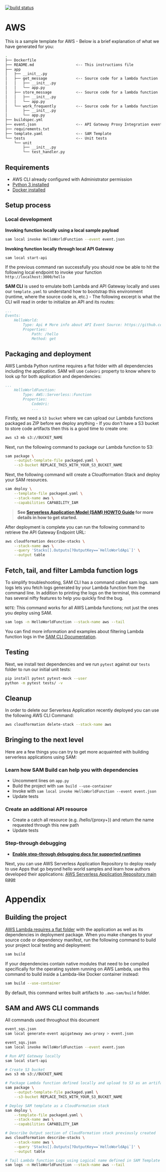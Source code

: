 [![build status](https://codebuild.ap-northeast-2.amazonaws.com/badges?uuid=eyJlbmNyeXB0ZWREYXRhIjoiVzYwTHVjbWw1eUdabVVaeGVsSG96WXhiNkUvL01mTFZXTDFmL3hjVDA0N0FnWGdQa3RPdU5ONCs1RFdwL3NKRnNyeExKT0RPOS9ONmFzczFscEdBSUtjPSIsIml2UGFyYW1ldGVyU3BlYyI6Im9ZdEgrMU9uaUU4OFpWankiLCJtYXRlcmlhbFNldFNlcmlhbCI6MX0%3D&branch=master)](https://codebuild.ap-northeast-2.amazonaws.com/badges?uuid=eyJlbmNyeXB0ZWREYXRhIjoiVzYwTHVjbWw1eUdabVVaeGVsSG96WXhiNkUvL01mTFZXTDFmL3hjVDA0N0FnWGdQa3RPdU5ONCs1RFdwL3NKRnNyeExKT0RPOS9ONmFzczFscEdBSUtjPSIsIml2UGFyYW1ldGVyU3BlYyI6Im9ZdEgrMU9uaUU4OFpWankiLCJtYXRlcmlhbFNldFNlcmlhbCI6MX0%3D&branch=master)

# AWS

This is a sample template for AWS - Below is a brief explanation of what we have generated for you:

```bash
.
├── Dockerfile
├── README.md                   <-- This instructions file
├── app
│   ├── __init__.py
│   ├── get_message             <-- Source code for a lambda function
│   │   ├── __init__.py
│   │   └── app.py
│   ├── store_message           <-- Source code for a lambda function
│   │   ├── __init__.py
│   │   └── app.py
│   └── work_frequently         <-- Source code for a lambda function
│       ├── __init__.py
│       └── app.py
├── buildspec.yml
├── event.json                  <-- API Gateway Proxy Integration event payload
├── requirements.txt
├── template.yaml               <-- SAM Template
└── tests                       <-- Unit tests
    └── unit
        ├── __init__.py
        └── test_handler.py
```

## Requirements

* AWS CLI already configured with Administrator permission
* [Python 3 installed](https://www.python.org/downloads/)
* [Docker installed](https://www.docker.com/community-edition)

## Setup process

### Local development

**Invoking function locally using a local sample payload**

```bash
sam local invoke HelloWorldFunction --event event.json
```

**Invoking function locally through local API Gateway**

```bash
sam local start-api
```

If the previous command ran successfully you should now be able to hit the following local endpoint to invoke your function `http://localhost:3000/hello`

**SAM CLI** is used to emulate both Lambda and API Gateway locally and uses our `template.yaml` to understand how to bootstrap this environment (runtime, where the source code is, etc.) - The following excerpt is what the CLI will read in order to initialize an API and its routes:

```yaml
...
Events:
    HelloWorld:
        Type: Api # More info about API Event Source: https://github.com/awslabs/serverless-application-model/blob/master/versions/2016-10-31.md#api
        Properties:
            Path: /hello
            Method: get
```

## Packaging and deployment

AWS Lambda Python runtime requires a flat folder with all dependencies including the application. SAM will use `CodeUri` property to know where to look up for both application and dependencies:

```yaml
...
    HelloWorldFunction:
        Type: AWS::Serverless::Function
        Properties:
            CodeUri: 
            ...
```

Firstly, we need a `S3 bucket` where we can upload our Lambda functions packaged as ZIP before we deploy anything - If you don't have a S3 bucket to store code artifacts then this is a good time to create one:

```bash
aws s3 mb s3://BUCKET_NAME
```

Next, run the following command to package our Lambda function to S3:

```bash
sam package \
    --output-template-file packaged.yaml \
    --s3-bucket REPLACE_THIS_WITH_YOUR_S3_BUCKET_NAME
```

Next, the following command will create a Cloudformation Stack and deploy your SAM resources.

```bash
sam deploy \
    --template-file packaged.yaml \
    --stack-name aws \
    --capabilities CAPABILITY_IAM
```

> **See [Serverless Application Model (SAM) HOWTO Guide](https://docs.aws.amazon.com/serverless-application-model/latest/developerguide/serverless-quick-start.html) for more details in how to get started.**

After deployment is complete you can run the following command to retrieve the API Gateway Endpoint URL:

```bash
aws cloudformation describe-stacks \
    --stack-name aws \
    --query 'Stacks[].Outputs[?OutputKey==`HelloWorldApi`]' \
    --output table
``` 

## Fetch, tail, and filter Lambda function logs

To simplify troubleshooting, SAM CLI has a command called sam logs. sam logs lets you fetch logs generated by your Lambda function from the command line. In addition to printing the logs on the terminal, this command has several nifty features to help you quickly find the bug.

`NOTE`: This command works for all AWS Lambda functions; not just the ones you deploy using SAM.

```bash
sam logs -n HelloWorldFunction --stack-name aws --tail
```

You can find more information and examples about filtering Lambda function logs in the [SAM CLI Documentation](https://docs.aws.amazon.com/serverless-application-model/latest/developerguide/serverless-sam-cli-logging.html).

## Testing


Next, we install test dependencies and we run `pytest` against our `tests` folder to run our initial unit tests:

```bash
pip install pytest pytest-mock --user
python -m pytest tests/ -v
```

## Cleanup

In order to delete our Serverless Application recently deployed you can use the following AWS CLI Command:

```bash
aws cloudformation delete-stack --stack-name aws
```

## Bringing to the next level

Here are a few things you can try to get more acquainted with building serverless applications using SAM:

### Learn how SAM Build can help you with dependencies

* Uncomment lines on `app.py`
* Build the project with ``sam build --use-container``
* Invoke with ``sam local invoke HelloWorldFunction --event event.json``
* Update tests

### Create an additional API resource

* Create a catch all resource (e.g. /hello/{proxy+}) and return the name requested through this new path
* Update tests

### Step-through debugging

* **[Enable step-through debugging docs for supported runtimes]((https://docs.aws.amazon.com/serverless-application-model/latest/developerguide/serverless-sam-cli-using-debugging.html))**

Next, you can use AWS Serverless Application Repository to deploy ready to use Apps that go beyond hello world samples and learn how authors developed their applications: [AWS Serverless Application Repository main page](https://aws.amazon.com/serverless/serverlessrepo/)

# Appendix

## Building the project

[AWS Lambda requires a flat folder](https://docs.aws.amazon.com/lambda/latest/dg/lambda-python-how-to-create-deployment-package.html) with the application as well as its dependencies in  deployment package. When you make changes to your source code or dependency manifest,
run the following command to build your project local testing and deployment:

```bash
sam build
```

If your dependencies contain native modules that need to be compiled specifically for the operating system running on AWS Lambda, use this command to build inside a Lambda-like Docker container instead:
```bash
sam build --use-container
```

By default, this command writes built artifacts to `.aws-sam/build` folder.

## SAM and AWS CLI commands

All commands used throughout this document

```bash
event_sqs.json
sam local generate-event apigateway aws-proxy > event.json

event_sqs.json
sam local invoke HelloWorldFunction --event event.json

# Run API Gateway locally
sam local start-api

# Create S3 bucket
aws s3 mb s3://BUCKET_NAME

# Package Lambda function defined locally and upload to S3 as an artifact
sam package \
    --output-template-file packaged.yaml \
    --s3-bucket REPLACE_THIS_WITH_YOUR_S3_BUCKET_NAME

# Deploy SAM template as a CloudFormation stack
sam deploy \
    --template-file packaged.yaml \
    --stack-name aws \
    --capabilities CAPABILITY_IAM

# Describe Output section of CloudFormation stack previously created
aws cloudformation describe-stacks \
    --stack-name aws \
    --query 'Stacks[].Outputs[?OutputKey==`HelloWorldApi`]' \
    --output table

# Tail Lambda function Logs using Logical name defined in SAM Template
sam logs -n HelloWorldFunction --stack-name aws --tail
```

